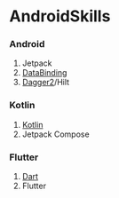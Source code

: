 # AndroidSkills
### Android 
1. Jetpack
2. [DataBinding](https://github.com/songlin0859/DataBindingDemo/tree/master)
3. [Dagger2](https://github.com/songlin0859/DaggerDemo/tree/master)/Hilt

### Kotlin
1. [Kotlin](https://github.com/songlin0859/KotlinPractice)
2. Jetpack Compose

### Flutter
1. [Dart](https://github.com/songlin0859/DartPractice)
2. Flutter
